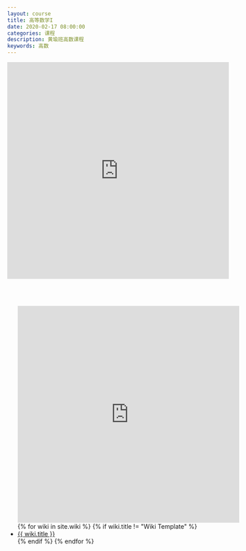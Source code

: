 ```yaml
---
layout: course
title: 高等数学I
date: 2020-02-17 08:00:00
categories: 课程
description: 黄瑜班高数课程
keywords: 高数
---
```




<iframe height=498 width=510 src="https://player.bilibili.com/player.html?aid=19027609&cid=31062190&page=89" frameborder=0 allowfullscreen>
</iframe>


​    
​    

<ul class="listing">
    <iframe height=498 width=510 src="https://player.bilibili.com/player.html?aid=19027609&cid=31062190&page=89" frameborder=0 allowfullscreen></iframe>
{% for wiki in site.wiki %}
{% if wiki.title != "Wiki Template" %}
<li class="listing-item"><a href="{{ site.url }}{{ wiki.url }}">{{ wiki.title }}</a></li>
{% endif %}
{% endfor %}
</ul>
